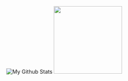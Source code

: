 <img src="https://github-readme-stats.vercel.app/api?username=AbrahamX3&count_private=true&theme=dark&count_private=true?show_icons=true" alt="My Github Stats">
<img height="180em" src="https://github-readme-stats.vercel.app/api/top-langs/?username=AbrahamX3&layout=compact&theme=dark&layout=compact&langs_count=6" />
